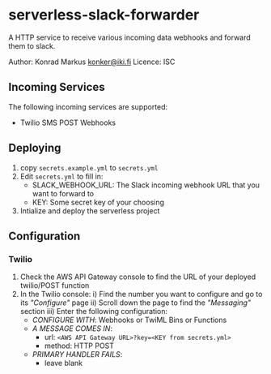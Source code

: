 serverless-slack-forwarder
==============================================================================

A HTTP service to receive various incoming data webhooks and forward them to slack.

Author: Konrad Markus <konker@iki.fi>
Licence: ISC


## Incoming Services
The following incoming services are supported:
  - Twilio SMS POST Webhooks


## Deploying
1) copy `secrets.example.yml` to `secrets.yml`
2) Edit `secrets.yml` to fill in:
    - SLACK_WEBHOOK_URL: The Slack incoming webhook URL that you want to forward to
    - KEY: Some secret key of your choosing
4) Intialize and deploy the serverless project

## Configuration
### Twilio
1) Check the AWS API Gateway console to find the URL of your deployed twilio/POST function
2) In the Twilio console:
  i) Find the number you want to configure and go to its _"Configure"_ page
  ii) Scroll down the page to find the _"Messaging"_ section
  iii) Enter the following configuration:
    - _CONFIGURE WITH_: Webhooks or TwiML Bins or Functions
    - _A MESSAGE COMES IN_:
        - url: `<AWS API Gateway URL>?key=<KEY from secrets.yml>`
        - method: HTTP POST
    - _PRIMARY HANDLER FAILS_:
        - leave blank
